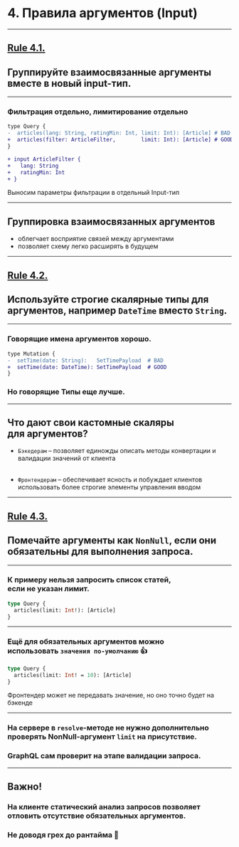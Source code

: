 # 4. Правила аргументов (Input)

-----

## [Rule 4.1.](https://github.com/nodkz/conf-talks/tree/master/articles/graphql/schema-design#rule-4.1)

## Группируйте взаимосвязанные аргументы вместе в новый input-тип.

-----

### Фильтрация отдельно, лимитирование отдельно

```diff
type Query {
-  articles(lang: String, ratingMin: Int, limit: Int): [Article] # BAD
+  articles(filter: ArticleFilter,        limit: Int): [Article] # GOOD
}

+ input ArticleFilter {
+   lang: String
+   ratingMin: Int
+ }

```

Выносим параметры фильтрации в отдельный Input-тип

-----

## Группировка взаимосвязанных аргументов

- облегчает восприятие связей между аргументами
- позволяет схему легко расширять в будущем

-----

## [Rule 4.2.](https://github.com/nodkz/conf-talks/tree/master/articles/graphql/schema-design#rule-4.2)

## Используйте строгие скалярные типы для аргументов, например `DateTime` вместо `String`.

-----

### Говорящие имена аргументов хорошо.

```diff
type Mutation {
-  setTime(date: String):   SetTimePayload  # BAD
+  setTime(date: DateTime): SetTimePayload  # GOOD
}

```

### Но говорящие Типы еще лучше.

-----

## Что дают свои кастомные скаляры <br/>для аргументов?

- `Бэкедерам` – позволяет единожды описать методы конвертации и валидации значений от клиента<br/><br/>

- `Фронтендерам` – обеспечивает ясность и побуждает клиентов использовать более строгие элементы управления вводом

-----

## [Rule 4.3.](https://github.com/nodkz/conf-talks/tree/master/articles/graphql/schema-design#rule-4.3)

## Помечайте аргументы как `NonNull`, если они обязательны для выполнения запроса.

-----

### К примеру нельзя запросить список статей, <br/> если не указан лимит.

```graphql
type Query {
  articles(limit: Int!): [Article]
}

```

-----

### Ещё для обязательных аргументов можно <br/>использовать `значения по-умолчанию` 👍

```graphql
type Query {
  articles(limit: Int! = 10): [Article]
}

```

<span class="fragment">Фронтендер может не передавать значение, но оно точно будет на бэкенде</span>

-----

### На сервере в `resolve`-методе не нужно дополнительно проверять NonNull-аргумент `limit` на присутствие.

### GraphQL сам проверит на этапе валидации запроса.

-----

## Важно! <!-- .element: class="red" -->

### На клиенте статический анализ запросов позволяет отловить отсутствие обязательных аргументов.

### Не доводя грех до рантайма 🤞<!-- .element: class="fragment red" -->
